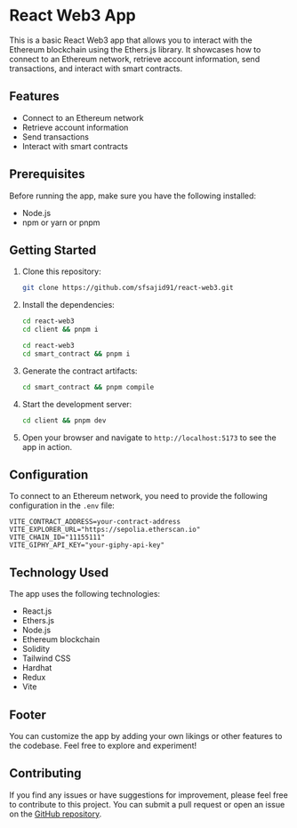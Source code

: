 # React Web3 App

This is a basic React Web3 app that allows you to interact with the Ethereum blockchain using the Ethers.js library. It showcases how to connect to an Ethereum network, retrieve account information, send transactions, and interact with smart contracts.

## Features

-   Connect to an Ethereum network
-   Retrieve account information
-   Send transactions
-   Interact with smart contracts

## Prerequisites

Before running the app, make sure you have the following installed:

-   Node.js
-   npm or yarn or pnpm

## Getting Started

1. Clone this repository:

    ```bash
    git clone https://github.com/sfsajid91/react-web3.git
    ```

2. Install the dependencies:

    ```bash
    cd react-web3
    cd client && pnpm i
    ```

    ```bash
    cd react-web3
    cd smart_contract && pnpm i
    ```

3. Generate the contract artifacts:

    ```bash
    cd smart_contract && pnpm compile
    ```

4. Start the development server:

    ```bash
    cd client && pnpm dev
    ```

5. Open your browser and navigate to `http://localhost:5173` to see the app in action.

## Configuration

To connect to an Ethereum network, you need to provide the following configuration in the `.env` file:

```
VITE_CONTRACT_ADDRESS=your-contract-address
VITE_EXPLORER_URL="https://sepolia.etherscan.io"
VITE_CHAIN_ID="11155111"
VITE_GIPHY_API_KEY="your-giphy-api-key"
```

## Technology Used

The app uses the following technologies:

-   React.js
-   Ethers.js
-   Node.js
-   Ethereum blockchain
-   Solidity
-   Tailwind CSS
-   Hardhat
-   Redux
-   Vite

## Footer

You can customize the app by adding your own likings or other features to the codebase. Feel free to explore and experiment!

## Contributing

If you find any issues or have suggestions for improvement, please feel free to contribute to this project. You can submit a pull request or open an issue on the [GitHub repository](https://github.com/sfsajid91/react-web3).
